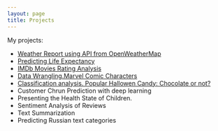 ```yaml
---
layout: page
title: Projects
---
```

My projects:
- [Weather Report using API from OpenWeatherMap](https://github.com/natacasey/Introduction-to-Programming-Python-)
- [Predicting Life Expectancy](https://github.com/natacasey/Statistics-with-R)
- [IMDb Movies Rating Analysis](https://github.com/natacasey/Exploratory-Data-Analysis)
- [Data Wrangling.Marvel Comic Characters](https://github.com/natacasey/Data-Wrangling)
- [Classification analysis. Popular Hallowen Candy: Chocolate or not?](https://github.com/natacasey/Data_Mining_Case_Study)
- Customer Chrun Prediction with deep learning
- Presenting the Health State of Children. 
- Sentiment Analysis of Reviews
- Text Summarization
- Predicting Russian text categories
